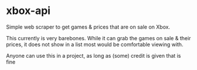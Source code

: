 # xbox-api
Simple web scraper to get games &amp; prices that are on sale on Xbox.

This currently is very barebones. While it can grab the games on sale & their prices, it does not show in a list most would be comfortable viewing with.

Anyone can use this in a project, as long as (some) credit is given that is fine
